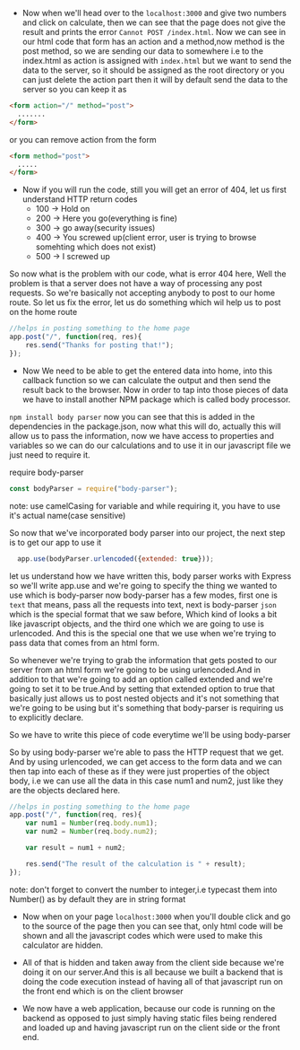 * Now when we'll head over to the ``` localhost:3000 ``` and give two numbers and click on calculate, then we can see that the page does not give the result and prints the error ``` Cannot POST /index.html ```.
Now we can see in our html code that form has an action and a method,now method is the post method, so we are sending our data to somewhere i.e to the index.html as action is assigned with ``` index.html ``` but we want to send the data to the server, so it should be assigned as the root directory or you can just delete the action part then it will by default send the data to the server
so you can keep it as 
```html
<form action="/" method="post">
  .......
</form>
``` 
or you can remove action from the form
```html
<form method="post">
  .....
</form>
```
* Now if you will run the code, still you will get an error of 404, let us first understand HTTP return codes
    * 100 -> Hold on
    * 200 -> Here you go(everything is fine)
    * 300 -> go away(security issues)
    * 400 -> You screwed up(client error, user is trying to browse somehting which does not exist)
    * 500 -> I screwed up
    
So now what is the problem with our code, what is error 404 here, Well the problem is that a server does not have a way of processing any post requests. So we're basically not accepting anybody to post to our home route.
So let us fix the error, let us do something which wil help us to post on the home route

```javascript
//helps in posting something to the home page 
app.post("/", function(req, res){
    res.send("Thanks for posting that!");
});
```
* Now We need to be able to get the entered data into home, into this callback function so we can calculate the output and then send the result back to the browser. Now in order to tap into those pieces of data we have to install another NPM package which is called body processor.

``` npm install body parser ```
now you can see that this is added in the dependencies in the package.json, now what this will do, actually this will allow us to pass the information, now we have access to properties and variables so we can do our calculations and to use it in our javascript file we just need to require it.

require body-parser
```javascript
const bodyParser = require("body-parser");
```
note: use camelCasing for variable and while requiring it, you have to use it's actual name(case sensitive)

So now that we've incorporated body parser into our project, the next step is to get our app to use it

```javascript
  app.use(bodyParser.urlencoded({extended: true}));
  ```

let us understand how we have written this, body parser works with Express so we'll write app.use and we're going to specify the thing we wanted to use which is body-parser now body-parser has a few modes, first one is ``` text ``` that means, pass all the requests into text, next is body-parser ``` json ``` which is the special format that we saw before, Which kind of looks a bit like javascript objects, and the third one which we are going to use is urlencoded. And this is the special one that we use when we're trying to pass data that comes from an html form.


So whenever we're trying to grab the information that gets posted to our server from an html form we're going to be using urlencoded.And in addition to that we're going to add an option called extended and we're going to set it to be true.And by setting that extended option to true that basically just allows us to post nested objects and it's not something that we're going to be using but it's something that body-parser is requiring us to explicitly declare.

So we have to write this piece of code everytime we'll be using body-parser


So by using body-parser we're able to pass the HTTP request that we get. And by using urlencoded, we can get access to the form data and we can then tap into each of these as if they were just properties of the object body, i.e we can use all the data in this case num1 and num2, just like they are the objects declared here.

```javascript
//helps in posting something to the home page
app.post("/", function(req, res){
    var num1 = Number(req.body.num1);
    var num2 = Number(req.body.num2);

    var result = num1 + num2;

    res.send("The result of the calculation is " + result);
});
```
note: don't forget to convert the number to integer,i.e typecast them into Number() as by default they are in string format

* Now when on your page ``` localhost:3000 ``` when you'll double click and go to the source of the page then you can see that, only html code will be shown and all the javascript codes which were used to make this calculator are hidden.

* All of that is hidden and taken away from the client side because we're doing it on our server.And this is all because we built a backend that is doing the code execution instead of having all of that javascript run on the front end which is on the client browser 
* We now have a web application, because our code is running on the backend as opposed to just simply having static files being rendered and loaded up and having javascript run on the client side or the front end.


